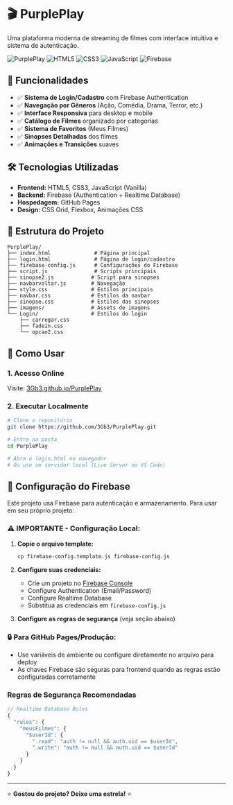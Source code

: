 # 🎬 PurplePlay

Uma plataforma moderna de streaming de filmes com interface intuitiva e sistema de autenticação.

![PurplePlay](https://img.shields.io/badge/Status-Em%20Desenvolvimento-yellow)
![HTML5](https://img.shields.io/badge/HTML5-E34F26?logo=html5&logoColor=white)
![CSS3](https://img.shields.io/badge/CSS3-1572B6?logo=css3&logoColor=white)
![JavaScript](https://img.shields.io/badge/JavaScript-F7DF1E?logo=javascript&logoColor=black)
![Firebase](https://img.shields.io/badge/Firebase-FFCA28?logo=firebase&logoColor=black)

## 🚀 Funcionalidades

- ✅ **Sistema de Login/Cadastro** com Firebase Authentication
- ✅ **Navegação por Gêneros** (Ação, Comédia, Drama, Terror, etc.)
- ✅ **Interface Responsiva** para desktop e mobile
- ✅ **Catálogo de Filmes** organizado por categorias
- ✅ **Sistema de Favoritos** (Meus Filmes)
- ✅ **Sinopses Detalhadas** dos filmes
- ✅ **Animações e Transições** suaves

## 🛠️ Tecnologias Utilizadas

- **Frontend:** HTML5, CSS3, JavaScript (Vanilla)
- **Backend:** Firebase (Authentication + Realtime Database)
- **Hospedagem:** GitHub Pages
- **Design:** CSS Grid, Flexbox, Animações CSS

## 🎯 Estrutura do Projeto

```
PurplePlay/
├── index.html              # Página principal
├── login.html              # Página de login/cadastro
├── firebase-config.js      # Configurações do Firebase
├── script.js               # Scripts principais
├── sinopse2.js            # Script para sinopses
├── navbarvoltar.js        # Navegação
├── style.css              # Estilos principais
├── navbar.css             # Estilos da navbar
├── sinopse.css            # Estilos das sinopses
├── imagens/               # Assets de imagens
└── Login/                 # Estilos do login
    ├── carregar.css
    ├── fadein.css
    └── opcao2.css
```

## 📱 Como Usar

### 1. **Acesso Online**
Visite: [3Gb3.github.io/PurplePlay](https://3Gb3.github.io/PurplePlay)

### 2. **Executar Localmente**
```bash
# Clone o repositório
git clone https://github.com/3Gb3/PurplePlay.git

# Entre na pasta
cd PurplePlay

# Abra o login.html no navegador
# Ou use um servidor local (Live Server no VS Code)
```

## 🔧 Configuração do Firebase

Este projeto usa Firebase para autenticação e armazenamento. Para usar em seu próprio projeto:

### **⚠️ IMPORTANTE - Configuração Local:**

1. **Copie o arquivo template:**
   ```bash
   cp firebase-config.template.js firebase-config.js
   ```

2. **Configure suas credenciais:**
   - Crie um projeto no [Firebase Console](https://console.firebase.google.com)
   - Configure Authentication (Email/Password)
   - Configure Realtime Database
   - Substitua as credenciais em `firebase-config.js`

3. **Configure as regras de segurança** (veja seção abaixo)

### **🔒 Para GitHub Pages/Produção:**
- Use variáveis de ambiente ou configure diretamente no arquivo para deploy
- As chaves Firebase são seguras para frontend quando as regras estão configuradas corretamente

### Regras de Segurança Recomendadas

```javascript
// Realtime Database Rules
{
  "rules": {
    "meusFilmes": {
      "$userId": {
        ".read": "auth != null && auth.uid == $userId",
        ".write": "auth != null && auth.uid == $userId"
      }
    }
  }
}
```

---

⭐ **Gostou do projeto? Deixe uma estrela!** ⭐
